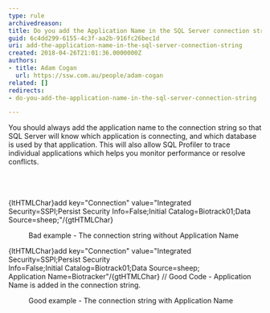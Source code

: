 ```yaml
---
type: rule
archivedreason: 
title: Do you add the Application Name in the SQL Server connection string?
guid: 6c4dd299-6155-4c3f-aa2b-916fc26bec1d
uri: add-the-application-name-in-the-sql-server-connection-string
created: 2018-04-26T21:01:36.0000000Z
authors:
- title: Adam Cogan
  url: https://ssw.com.au/people/adam-cogan
related: []
redirects:
- do-you-add-the-application-name-in-the-sql-server-connection-string

---
```



​You should always add the application name to the connection string so that SQL Server will know which application is connecting, and which database is used by that application. This will also allow SQL Profiler to trace individual applications which helps you monitor performance or resolve conflicts.<br><br>
<br><excerpt class='endintro'></excerpt><br>
<p class="ssw15-rteElement-CodeArea">​{ltHTMLChar}add key=&quot;Connection&quot; value=&quot;Integrated Security=SSPI;Persist Security Info=False;Initial Catalog=Biotrack01;Data Source=sheep;&quot;/{gtHTMLChar}</p><dd class="ssw15-rteElement-FigureBad">Bad example - The connection string without Application Name<br></dd><p class="ssw15-rteElement-CodeArea">{ltHTMLChar}add key=&quot;Connection&quot; value=&quot;Integrated Security=SSPI;Persist Security <br> Info=False;Initial Catalog=Biotrack01;Data Source=sheep; <br> Application Name=Biotracker&quot;/{gtHTMLChar} // Good Code - Application Name is added in the connection string.​<br></p><dd class="ssw15-rteElement-FigureGood">​​Good example - The connection string with Application Name​<br></dd>


